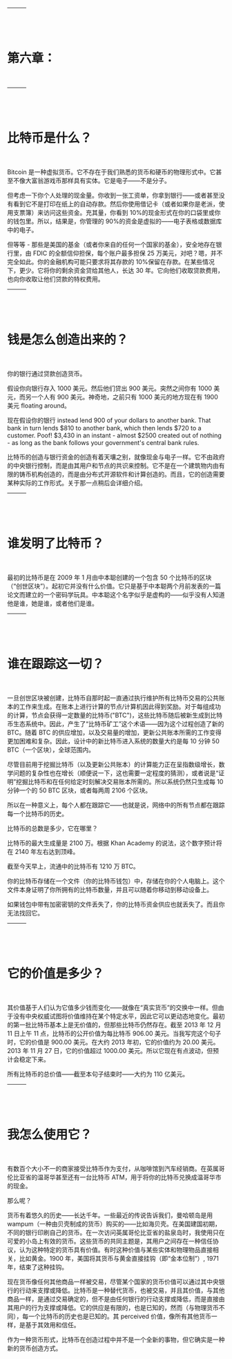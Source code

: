 | ![image](img/chapter_title_corner_decoration_left.png) |  | ![image](img/chapter_title_corner_decoration_right.png) |
| --- | --- | --- |

![image](img/chapter_title_above.png)

# 第六章：

![image](img/chapter_title_below.png)

| ![image](img/chapter_title_corner_decoration_left.png) |  | ![image](img/chapter_title_corner_decoration_right.png) |
| --- | --- | --- |

![image](img/chapter_title_above.png)

# 比特币是什么？

![image](img/chapter_title_below.png)

Bitcoin 是一种虚拟货币。它不存在于我们熟悉的货币和硬币的物理形式中。它甚至不像大富翁游戏币那样具有实体。它是电子——不是分子。

但考虑一下你个人处理的现金量。你收到一张工资单，你拿到银行——或者甚至没有看到它不是打印在纸上的自动存款。然后你使用借记卡（或者如果你是老派，使用支票簿）来访问这些资金。充其量，你看到 10%的现金形式在你的口袋里或你的钱包里。所以，结果是，你管理的 90%的资金是虚拟的——电子表格或数据库中的电子。

但等等 - 那些是美国的基金（或者你来自的任何一个国家的基金），安全地存在银行里，由 FDIC 的全额信仰担保，每个账户最多担保 25 万美元，对吧？嗯，并不完全如此。你的金融机构可能只要求将其存款的 10%保留在存款。在某些情况下，更少。它将你的剩余资金贷给其他人，长达 30 年。它向他们收取贷款费用，也向你收取让他们贷款的特权费用。

| ![image](img/chapter_title_corner_decoration_left.png) |  | ![image](img/chapter_title_corner_decoration_right.png) |
| --- | --- | --- |

![image](img/chapter_title_above.png)

# 钱是怎么创造出来的？

![image](img/chapter_title_below.png)

你的银行通过贷款创造货币。

假设你向银行存入 1000 美元。然后他们贷出 900 美元。突然之间你有 1000 美元，而另一个人有 900 美元。神奇地，之前只有 1000 美元的地方现在有 1900 美元 floating around。

现在假设你的银行 instead lend 900 of your dollars to another bank. That bank in turn lends $810 to another bank, which then lends $720 to a customer. Poof! $3,430 in an instant - almost $2500 created out of nothing - as long as the bank follows your government's central bank rules.

比特币的创造与银行资金的创造有着天壤之别，就像现金与电子一样。它不由政府的中央银行控制，而是由其用户和节点的共识来控制。它不是在一个建筑物内由有限的铸币机构创造的，而是由分布式开源软件和计算创造的。而且，它的创造需要某种实际的工作形式。关于那一点稍后会详细介绍。

| ![image](img/chapter_title_corner_decoration_left.png) |  | ![image](img/chapter_title_corner_decoration_right.png) |
| --- | --- | --- |

![image](img/chapter_title_above.png)

# 谁发明了比特币？

![image](img/chapter_title_below.png)

最初的比特币是在 2009 年 1 月由中本聪创建的一个包含 50 个比特币的区块（“创世区块”）。起初它并没有什么价值。它只是基于中本聪两个月前发表的一篇论文而建立的一个密码学玩具。中本聪这个名字似乎是虚构的——似乎没有人知道他是谁，她是谁，或者他们是谁。

| ![image](img/chapter_title_corner_decoration_left.png) |  | ![image](img/chapter_title_corner_decoration_right.png) |
| --- | --- | --- |

![image](img/chapter_title_above.png)

# 谁在跟踪这一切？

![image](img/chapter_title_below.png)

一旦创世区块被创建，比特币自那时起一直通过执行维护所有比特币交易的公共账本的工作来生成。在账本上进行计算的节点/计算机因此得到奖励。对于每组成功的计算，节点会获得一定数量的比特币("BTC")，这些比特币随后被新生成到比特币生态系统中。因此，产生了“比特币矿工”这个术语——因为这个过程创造了新的 BTC。随着 BTC 的供应增加，以及交易量的增加，更新公共账本所需的工作变得更加困难和复杂。因此，设计中的新比特币进入系统的数量大约是每 10 分钟 50 BTC（一个区块），全球范围内。

尽管目前用于挖掘比特币（以及更新公共账本）的计算能力正在呈指数级增长，数学问题的复杂性也在增长（顺便说一下，这也需要一定程度的猜测），或者说是“证明”挖掘比特币和在任何给定时刻解决交易账本所需的。所以系统仍然只生成每 10 分钟一个的 50 BTC 区块，或者每两周 2106 个区块。

所以在一种意义上，每个人都在跟踪它——也就是说，网络中的所有节点都在跟踪每一个比特币的历史。

比特币的总数是多少，它在哪里？

比特币的最大生成量是 2100 万。根据 Khan Academy 的说法，这个数字预计将在 2140 年左右达到顶峰。

截至今天早上，流通中的比特币有 1210 万 BTC。

你的比特币存储在一个文件（你的比特币钱包）中，存储在你的个人电脑上。这个文件本身证明了你所拥有的比特币数量，并且可以随着你移动到移动设备上。

如果钱包中带有加密密钥的文件丢失了，你的比特币资金供应也就丢失了。而且你无法找回它。

| ![image](img/chapter_title_corner_decoration_left.png) |  | ![image](img/chapter_title_corner_decoration_right.png) |
| --- | --- | --- |

![image](img/chapter_title_above.png)

# 它的价值是多少？

![image](img/chapter_title_below.png)

其价值基于人们认为它值多少钱而变化——就像在“真实货币”的交换中一样。但由于没有中央权威试图将价值维持在某个特定水平，因此它可以更动态地变化。最初的第一批比特币基本上是无价值的，但那些比特币仍然存在。截至 2013 年 12 月 11 日上午 11 点，比特币的公开价值为每比特币 906.00 美元。当我写完这个句子时，它的价值是 900.00 美元。在大约 2013 年初，它的价值约为 20.00 美元。2013 年 11 月 27 日，它的价值超过 1000.00 美元。所以它现在有点波动，但预计会稳定下来。

所有比特币的总价值——截至本句子结束时——大约为 110 亿美元。

| ![image](img/chapter_title_corner_decoration_left.png) |  | ![image](img/chapter_title_corner_decoration_right.png) |
| --- | --- | --- |

![image](img/chapter_title_above.png)

# 我怎么使用它？

![image](img/chapter_title_below.png)

有数百个大小不一的商家接受比特币作为支付，从咖啡馆到汽车经销商。在英属哥伦比亚省的温哥华甚至还有一台比特币 ATM，用于将你的比特币兑换成温哥华市的现金。

那么呢？

货币有着悠久的历史——长达千年。一些最近的传说告诉我们，曼哈顿岛是用 wampum（一种由贝壳制成的货币）购买的——比如海贝壳。在美国建国初期，不同的银行印刷自己的货币。在一次访问英属哥伦比亚省的盐泉岛时，我使用只在可爱的小岛上有效的货币。这些货币的共同主题是，其用户之间存在一种信任协议，认为这种特定的货币具有价值。有时这种价值与某些实体和物理物品直接相关，比如黄金。1900 年，美国将其货币与黄金直接挂钩（即“金本位制”）, 1971 年，结束了这种挂钩。

现在货币像任何其他商品一样被交易，尽管某个国家的货币价值可以通过其中央银行的行动来支撑或降低。比特币是一种替代货币，也被交易，并且其价值，与其他商品一样，是通过交易确定的，但不是由任何银行的行动支撑或降低，而是直接由其用户的行为支撑或降低。它的供应是有限的，也是已知的，然而（与物理货币不同），每一个比特币的历史也是已知的。其 perceived 价值，像所有其他货币一样，是基于其效用和信任。

作为一种货币形式，比特币在创造过程中并不是一个全新的事物，但它确实是一种新的货币创造方式。
